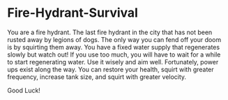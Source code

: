# Fire-Hydrant-Survival
You are a fire hydrant. The last fire hydrant in the city that has not been rusted away by legions of dogs. The only way you can fend off your doom is by squirting them away. You have a fixed water supply that regenerates slowly but watch out! If you use too much, you will have to wait for a while to start regenerating water. Use it wisely and aim well. Fortunately, power ups exist along the way. You can restore your health, squirt with greater frequency, increase tank size, and squirt with greater velocity. 

Good Luck!
